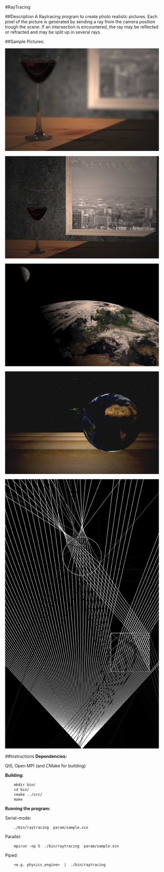 #RayTracing

##Description
A Raytracing program to create photo realistic pictures. Each pixel of the picture is generated by sending a ray from the camera position trough the scene. If an intersection is encountered, the ray may be reflected or refracted and may be split up in several rays.

##Sample Pictures:

![Glass and Window](sample_pictures/window.jpg)

![Glass and Window](sample_pictures/window2.jpg)

![Earth and Moon](sample_pictures/earth_moon.jpg)

![Noise effects](sample_pictures/noise.jpg)

![Raydiagram](sample_pictures/raydiagram.jpg)

##Instructions
**Dependencies:**

Qt5, Open MPI (and CMake for building)



**Building:**

        mkdir bin/
        cd bin/
        cmake ../src/
        make



**Running the program:**

Serial-mode:

        ./bin/raytracing  param/sample.scn

Parallel:

        mpirun -np 5  ./bin/raytracing  param/sample.scn

Piped:

        <e.g. physics_engine>  |  ./bin/raytracing


